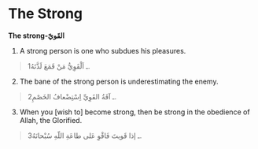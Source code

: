 The Strong
==========

**The strong-القَويّ**

1. A strong person is one who subdues his pleasures.

> 1ـ اَلْقَوِيُّ مَنْ قَمَعَ لَذَّتَهُ.

2. The bane of the strong person is underestimating the enemy.

> 2ـ آفَةُ القَوِيِّ اِسْتِضْعافُ الخَصْمِ.

3. When you [wish to] become strong, then be strong in the obedience of
Allah, the Glorified.

> 3ـ إذا قَويتَ فَاقْوِ عَلى طاعَةِ اللّهِ سُبْحانَهُ.


